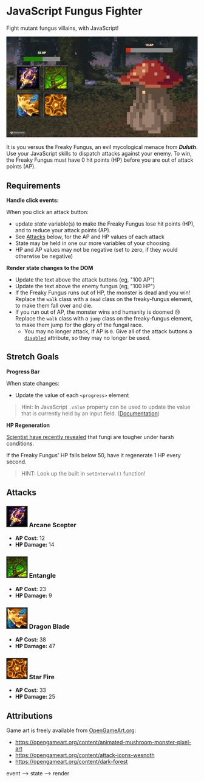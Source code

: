 # JavaScript Fungus Fighter

Fight mutant fungus villains, with JavaScript!

![demo](demo.gif)

It is you versus the Freaky Fungus, an evil mycological menace from ***Duluth***. Use your JavaScript skills to dispatch attacks against your enemy. To win, the Freaky Fungus must have 0 hit points (HP) before you are out of attack points (AP).



## Requirements

**Handle click events:** 

When you click an attack button:

-  update _state_ variable(s) to make the Freaky Fungus lose hit points (HP), and to reduce your attack points (AP). 
- See [Attacks](#attacks) below, for the AP and HP values of each attack
- State may be held in one our more variables of your choosing
- HP and AP values may not be negative (set to zero, if they would otherwise be negative)


**Render state changes to the DOM**

- Update the text above the attack buttons (eg, "100 AP")
- Update the text above the enemy fungus (eg, "100 HP")
- If the Freaky Fungus runs out of HP, the monster is dead and you win! Replace the `walk` class with a `dead` class on the freaky-fungus element, to make them fall over and die.
- If you run out of AP, the monster wins and humanity is doomed 😢 Replace the `walk` class with a `jump` class on the freaky-fungus element, to make them jump for the glory of the fungal race.
  - You may no longer attack, if AP is `0`. Give all of the attack buttons a [`disabled`](https://www.w3schools.com/tags/att_button_disabled.asp) attribute, so they may no longer be used. 

## Stretch Goals

**Progress Bar**

When state changes:
  - Update the value of each `<progress>` element

> Hint: In JavaScript `.value` property can be used to update the value that is currently held by an input field. ([Documentation](https://www.w3schools.com/jsref/prop_text_value.asp))

**HP Regeneration**

[Scientist have recently revealed](https://www.nature.com/articles/s41598-022-05715-9) that fungi are tougher under harsh conditions.

If the Freaky Fungus' HP falls below 50, have it regenerate 1 HP every second.

> HINT: Look up the built in `setInterval()` function!


## Attacks

### ![arcane scepter](./images/arcane-scepter.png) Arcane Scepter

- **AP Cost:** 12
- **HP Damage:** 14


### ![entangle](./images/entangle-3.png) Entangle

- **AP Cost:** 23
- **HP Damage:** 9

### ![dragon blade](./images/dragon-blade-3.png) Dragon Blade

- **AP Cost:** 38
- **HP Damage:** 47

### ![star fire](./images/star-fire.png) Star Fire

- **AP Cost:** 33
- **HP Damage:** 25


## Attributions

Game art is freely available from [OpenGameArt.org](https://opengameart.org/):
- https://opengameart.org/content/animated-mushroom-monster-pixel-art
- https://opengameart.org/content/attack-icons-wesnoth
- https://opengameart.org/content/dark-forest


event --> state --> render
